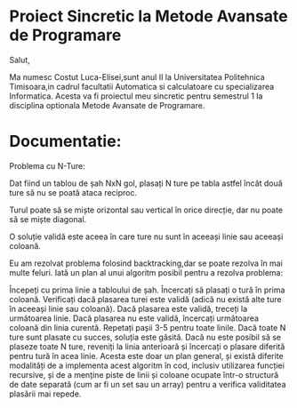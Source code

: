 # Proiect Sincretic la Metode Avansate de Programare

Salut,

Ma numesc Costut Luca-Elisei,sunt anul II la Universitatea Politehnica Timisoara,in cadrul facultatii Automatica si calculatoare cu specializarea
Informatica.
Acesta va fi proiectul meu sincretic pentru semestrul 1 la disciplina optionala Metode Avansate de Programare.



# Documentatie:


Problema cu N-Ture:

Dat fiind un tablou de șah NxN gol, plasați N ture pe tabla astfel încât două ture să nu se poată ataca reciproc.

Turul poate să se miște orizontal sau vertical în orice direcție, dar nu poate să se miște diagonal.

O soluție validă este aceea în care ture nu sunt în aceeași linie sau aceeași coloană.

Eu am rezolvat problema folosind backtracking,dar se poate rezolva în mai multe feluri.
Iată un plan al unui algoritm posibil pentru a rezolva problema:

Începeți cu prima linie a tabloului de șah.
Încercați să plasați o tură în prima coloană.
Verificați dacă plasarea turei este validă (adică nu există alte ture în aceeași linie sau coloană).
Dacă plasarea este validă, treceți la următoarea linie.
Dacă plasarea nu este validă, încercați următoarea coloană din linia curentă.
Repetați pașii 3-5 pentru toate linile.
Dacă toate N ture sunt plasate cu succes, soluția este găsită.
Dacă nu este posibil să se plaseze toate N ture, reveniți la linia anterioară și încercați o plasare diferită pentru tură în acea linie.
Acesta este doar un plan general, și există diferite modalități de a implementa acest algoritm în cod, inclusiv utilizarea funcției recursive, și de a menține piste de linii și coloane ocupate într-o structură de date separată (cum ar fi un set sau un array) pentru a verifica validitatea plasării mai repede.